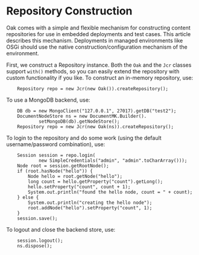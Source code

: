 <!--
   Licensed to the Apache Software Foundation (ASF) under one or more
   contributor license agreements.  See the NOTICE file distributed with
   this work for additional information regarding copyright ownership.
   The ASF licenses this file to You under the Apache License, Version 2.0
   (the "License"); you may not use this file except in compliance with
   the License.  You may obtain a copy of the License at

       http://www.apache.org/licenses/LICENSE-2.0

   Unless required by applicable law or agreed to in writing, software
   distributed under the License is distributed on an "AS IS" BASIS,
   WITHOUT WARRANTIES OR CONDITIONS OF ANY KIND, either express or implied.
   See the License for the specific language governing permissions and
   limitations under the License.
  -->

# Repository Construction

Oak comes with a simple and flexible mechanism for constructing content repositories
for use in embedded deployments and test cases. This article describes this
mechanism. Deployments in managed environments like OSGi should use the native
construction/configuration mechanism of the environment.

First, we construct a Repository instance.
Both the `Oak` and the `Jcr` classes support `with()` methods, 
so you can easily extend the repository with custom functionality if you like.
To construct an in-memory repository, use:

        Repository repo = new Jcr(new Oak()).createRepository();

To use a MongoDB backend, use:

        DB db = new MongoClient("127.0.0.1", 27017).getDB("test2");
        DocumentNodeStore ns = new DocumentMK.Builder().
                setMongoDB(db).getNodeStore();
        Repository repo = new Jcr(new Oak(ns)).createRepository();

To login to the repository and do some work (using 
the default username/password combination), use:

        Session session = repo.login(
                new SimpleCredentials("admin", "admin".toCharArray()));
        Node root = session.getRootNode();
        if (root.hasNode("hello")) {
            Node hello = root.getNode("hello");
            long count = hello.getProperty("count").getLong();
            hello.setProperty("count", count + 1);
            System.out.println("found the hello node, count = " + count);
        } else {
            System.out.println("creating the hello node");
            root.addNode("hello").setProperty("count", 1);
        }
        session.save();
        
To logout and close the backend store, use:
        
        session.logout();
        ns.dispose();
